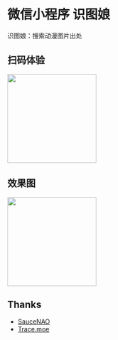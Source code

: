 # 微信小程序 识图娘

识图娘：搜索动漫图片出处

## 扫码体验

<img src="http://pic.deepred5.com/weapplogo.jpg" width="200px">

## 效果图
<img src="http://pic.deepred5.com/search2.jpg" width="200px">

## Thanks

* [SauceNAO](http://saucenao.com/)
* [Trace.moe](https://trace.moe/)